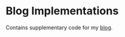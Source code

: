 # Blog Implementations

Contains supplementary code for my [blog](https://ktmai.github.io/articles/).